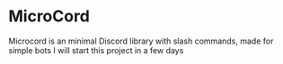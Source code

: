 # MicroCord
Microcord is an minimal Discord library with slash commands, made for simple bots
I will start this project in a few days
